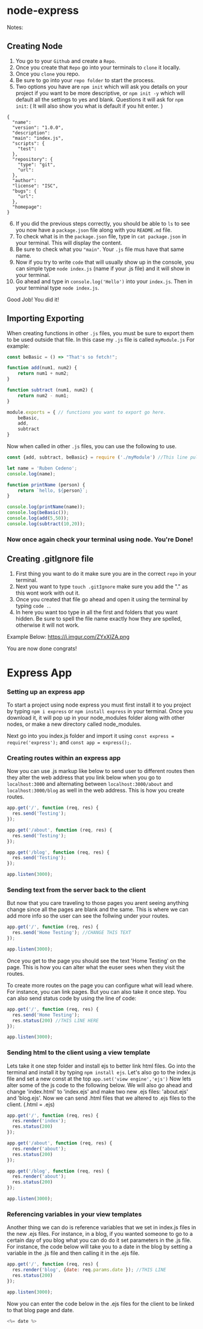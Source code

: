 <!-- When you're finished updating your node & express readme, copy-paste it into here for submission! -->
# node-express

Notes:

## Creating Node
1. You go to your `Github` and create a `Repo`.
2. Once you create that `Repo` go into your terminals to `clone` it locally.
3. Once you `clone` you repo.
4. Be sure to go into your `repo folder` to start the process.
5. Two options you have are `npm init` which will ask you details on your project if you want to be more descriptive, or `npm init -y` which will default all the settings to yes and blank.
Questions it will ask for `npm init`: ( It will also show you what is default if you hit enter. )
```text
{
  "name":
  "version": "1.0.0",
  "description":
  "main": "index.js",
  "scripts": {
    "test": 
  },
  "repository": {
    "type": "git",
    "url": 
  },
  "author": 
  "license": "ISC",
  "bugs": {
    "url": 
  },
  "homepage":
}
```
6. If you did the previous steps correctly, you should be able to `ls` to see you now have a `package.json` file along with you `README.md` file.
7. To check what is in the `package.json` file, type in `cat package.json` in your terminal. This will display the content.
8. Be sure to check what you `"main"`. Your `.js` file mus have that same name.
9. Now if you try to write `code` that will usually show up in the console, you can simple type `node index.js` (name if your .js file) and it will show in your terminal.
10. Go ahead and type in `console.log('Hello')` into your `index.js`. Then in your terminal type `node index.js`.

Good Job! You did it!

## Importing Exporting

When creating functions in other `.js` files, you must be sure to export them to be used outside that file. In this case my `.js` file is called `myModule.js`
For example:
```js
const beBasic = () => "That's so fetch!";

function add(num1, num2) {
    return num1 + num2;
}

function subtract (num1, num2) {
    return num2 - num1;
}

module.exports = { // functions you want to export go here.
    beBasic, 
    add, 
    subtract
}
```

Now when called in other `.js` files, you can use the following to use.
```js
const {add, subtract, beBasic} = require ('./myModule') //This line pulls the functions from our other .js file (myModule.js)

let name = 'Ruben Cedeno';
console.log(name);

function printName (person) {
    return `hello, ${person}`;
}

console.log(printName(name));
console.log(beBasic());
console.log(add(5,50));
console.log(subtract(10,20));
```
### Now once again check your terminal using node. You're Done!

## Creating .gitIgnore file
1. First thing you want to do it make sure you are in the correct `repo` in your terminal.
2. Next you want to type `touch .gitIgnore` make sure you add the "." as this wont work with out it.
3. Once you created that file go ahead and open it using the terminal by typing `code .`.
4. In here you want too type in all the first and folders that you want hidden. Be sure to spell the file name exactly how they are spelled, otherwise it will not work.

Example Below:
https://i.imgur.com/ZYxXIZA.png

You are now done congrats!

# Express App
### Setting up an express app 
To start a project using node express you must first install it to you project by typing `npm i express` or `npm install express` in your terminal. Once you download it, it will pop up in your node_modules folder along with other nodes, or make a new directory called node_modules.

Next go into you index.js folder and import it using `const express = require('express');` and `const app = express();`.

### Creating routes within an express app
Now you can use .js markup like below to send user to different routes then they alter the web address that you link below when you go to `localhost:3000` and alternating between `localhost:3000/about` and `localhost:3000/blog` as well in the web address. This is how you create routes.
```js
app.get('/', function (req, res) {
  res.send('Testing');
});

app.get('/about', function (req, res) {
  res.send('Testing');
});

app.get('/blog', function (req, res) {
  res.send('Testing');
});

app.listen(3000);
```
### Sending text from the server back to the client
But now that you care traveling to those pages you arent seeing anything change since all the pages are blank and the same. This is where we can add more info so the user can see the follwing under your routes. 

```js
app.get('/', function (req, res) {
  res.send('Home Testing'); //CHANGE THIS TEXT
});

app.listen(3000);
```
Once you get to the page you should see the text 'Home Testing' on the page. This is how you can alter what the euser sees when they visit the routes.

To create more routes on the page you can configure what will lead where. For instance, you can link pages. But you can also take it once step. You can also send status code by using the line of code:
```js
app.get('/', function (req, res) {
  res.send('Home Testing');
  res.status(200) //THIS LINE HERE
});

app.listen(3000);
```
### Sending html to the client using a view template
Lets take it one step folder and install ejs to better link html files. Go into the terminal and install it by typing `npm install ejs`. Let's also go to the index.js file and set a new const at the top `app.set('view engine','ejs')`
Now lets alter some of the js code to the following below. We will also go ahead and change 'index.html' to 'index.ejs' and make two new .ejs files: 'about.ejs' and 'blog.ejs'. Now we can send .html files that we altered to .ejs files to the client. (.html = .ejs)
```js
app.get('/', function (req, res) {
  res.render('index');
  res.status(200)
});

app.get('/about', function (req, res) {
  res.render('about');
  res.status(200)
});

app.get('/blog', function (req, res) {
  res.render('about');
  res.status(200)
});

app.listen(3000);
```

### Referencing variables in your view templates
Another thing we can do is reference variables that we set in index.js files in the new .ejs files. For instance, in a blog, if you wanted someone to go to a certain day of you blog what you can do do it set parameters in the .js file. For instance, the code below will take you to a date in the blog by setting a variable in the .js file and then calling it in the .ejs file.
```js
app.get('/', function (req, res) {
  res.render('blog', {date: req.params.date }); //THIS LINE
  res.status(200)
});

app.listen(3000);
```

Now you can enter the code below in the .ejs files for the client to be linked to that blog page and date.
```js
<%= date %>
```
